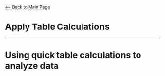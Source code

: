 [<-- Back to Main Page](README.md)
# Apply Table Calculations
<hr>

# Using quick table calculations to analyze data
